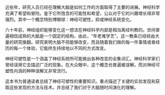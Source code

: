 近些年，研究人员已经在理解大脑是如何工作的方面取得了主要的进展。神经科学充满了希望和冒险。鉴于它所饱含的可能性和希望，公众对于它的兴趣增长得非常强烈。其中一个概念特别博眼球：神经可塑性，抑或神经系统变化。

六十年前，神经组织能够变化这一想法在神经科学内部是相当离经判教的。世间普遍相信成熟的大脑是一个固定的结构，由此，“年老难学艺”。这一教条已经经由大量的研究推翻。研究表明大脑不但能够改变，而且随着我们做的每一件事情或者经历的每一个体验，它能终生持续地以不同的方式改变。

神经可塑性是一个涵盖了神经系统所可能做出各种改变的全集词汇。神经科学家们曾经误用它去描述广泛的现象。在大众眼中，这个概念也普遍被误解。而对神经可塑性内涵的种种误解又非常流行。

这本书为普通读者总结了神经可塑性的重要知识。重点描述了关键的实验发现和获取这些发现的方法与技术。并总结了我们对于大脑随时间演化的理解。

